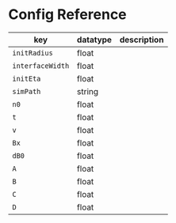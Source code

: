 # Config Reference

| key | datatype | description |
| --- | -------- | ----------- |
| `initRadius` | float | |
| `interfaceWidth` | float | |
| `initEta` | float | |
| `simPath` | string | |
| `n0` | float | |
| `t` | float | |
| `v` | float | |
| `Bx` | float | |
| `dB0` | float | |
| `A` | float | |
| `B` | float | |
| `C` | float | |
| `D` | float | |
